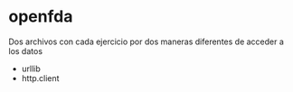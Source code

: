 # openfda

Dos archivos con cada ejercicio por dos maneras diferentes de acceder a los datos
- urllib
- http.client

